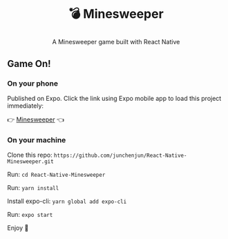 # <p align="center"> 💣 Minesweeper</p>

<p align="center">
  A Minesweeper game built with React Native
</p>

## Game On!

### On your phone

Published on Expo. Click the link using Expo mobile app to load this project immediately:<br/>

👉 [Minesweeper](https://expo.io/@junchenjun/Minesweeper) 👈

### On your machine

Clone this repo:  `https://github.com/junchenjun/React-Native-Minesweeper.git`

Run: `cd React-Native-Minesweeper`

Run: `yarn install`

Install expo-cli: `yarn global add expo-cli`

Run: `expo start`

Enjoy 🍻
